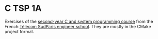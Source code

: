 # C TSP 1A

Exercises of the [second-year C and system programming
course](https://www-inf.telecom-sudparis.eu/COURS/CSC4103/Supports/) from the
French [Télécom SudParis engineer school](https://www.telecom-sudparis.eu/).
They are mostly in the CMake project format.

